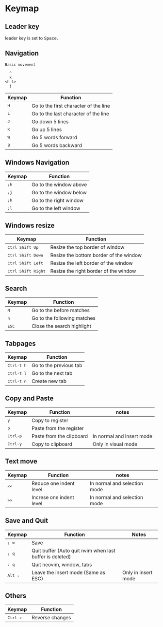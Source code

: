 # Keymap

## Leader key

leader key is set to <kbd>Space</kbd>.

## Navigation

```text
Basic movement

  ^
  k
<h l>
  j
```

| Keymap                      | Function                               |
|-----------------------------|----------------------------------------|
| <kbd>H</kbd>                | Go to the first character of the line  |
| <kbd>L</kbd>                | Go to the last character of the line   |
| <kbd>J</kbd>                | Go down 5 lines                        |
| <kbd>K</kbd>                | Go up 5 lines                          |
| <kbd>W</kbd>                | Go 5 words forward                     |
| <kbd>B</kbd>                | Go 5 words backward                    |

## Windows Navigation

| Keymap        | Function               |
|---------------|------------------------|
| <kbd>;k</kbd> | Go to the window above |
| <kbd>;j</kbd> | Go to the window below |
| <kbd>;h</kbd> | Go to the right window |
| <kbd>;l</kbd> | Go to the left window  |

## Windows resize

| Keymap                      | Function                               |
|-----------------------------|----------------------------------------|
| <kbd>Ctrl Shift Up</kbd>    | Resize the top border of window        |
| <kbd>Ctrl Shift Down</kbd>  | Resize the bottom border of the window |
| <kbd>Ctrl Shift Left</kbd>  | Resize the left border of the window   |
| <kbd>Ctrl Shift Right</kbd> | Resize the right border of the window  |

## Search

| Keymap         | Function                    |
|----------------|-----------------------------|
| <kbd>N</kbd>   | Go to the before matches    |
| <kbd>n</kbd>   | Go to the following matches |
| <kbd>ESC</kbd> | Close the search highlight  |

## Tabpages

| Keymap              | Function               |
|---------------------|------------------------|
| <kbd>Ctrl-t h</kbd> | Go to the previous tab |
| <kbd>Ctrl-t l</kbd> | Go to the next tab     |
| <kbd>Ctrl-t n</kbd> | Create new tab         |

## Copy and Paste

| Keymap            | Function                 | notes                     |
|-------------------|--------------------------|---------------------------|
| <kbd>y</kbd>      | Copy to register         |                           |
| <kbd>p</kbd>      | Paste from the register  |                           |
| <kbd>Ctrl-p</kbd> | Paste from the clipboard | In normal and insert mode |
| <kbd>Ctrl-y</kbd> | Copy to clipboard        | Only in visual mode       |

## Text move

| Keymap         | Function                   | notes                          |
| -------------- | -------------------------- | ------------------------------ |
| <kbd><<</kbd>  | Reduce one indent level    | In normal and selection mode   |
| <kbd>>></kbd>  | Increse one indent level   | In normal and selection mode   |

## Save and Quit

| Keymap           | Function                                                 | Notes               |
|------------------|----------------------------------------------------------|---------------------|
| <kbd>; w</kbd>   | Save                                                     |                     |
| <kbd>; q</kbd>   | Quit buffer (Auto quit nvim when last buffer is deleted) |                     |
| <kbd>: q</kbd>   | Quit neovim, window, tabs                                |                     |
| <kbd>Alt ;</kbd> | Leave the insert mode (Same as ESC)                      | Only in insert mode |

## Others

| Keymap            | Function        |
|-------------------|-----------------|
| <kbd>Ctrl-z</kbd> | Reverse changes |

